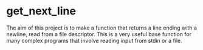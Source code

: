 # get_next_line
The aim of this project is to make  a function that returns a line ending with a newline, read from a file descriptor. This is a very useful base function for many complex programs that involve reading input from stdin or a file.
